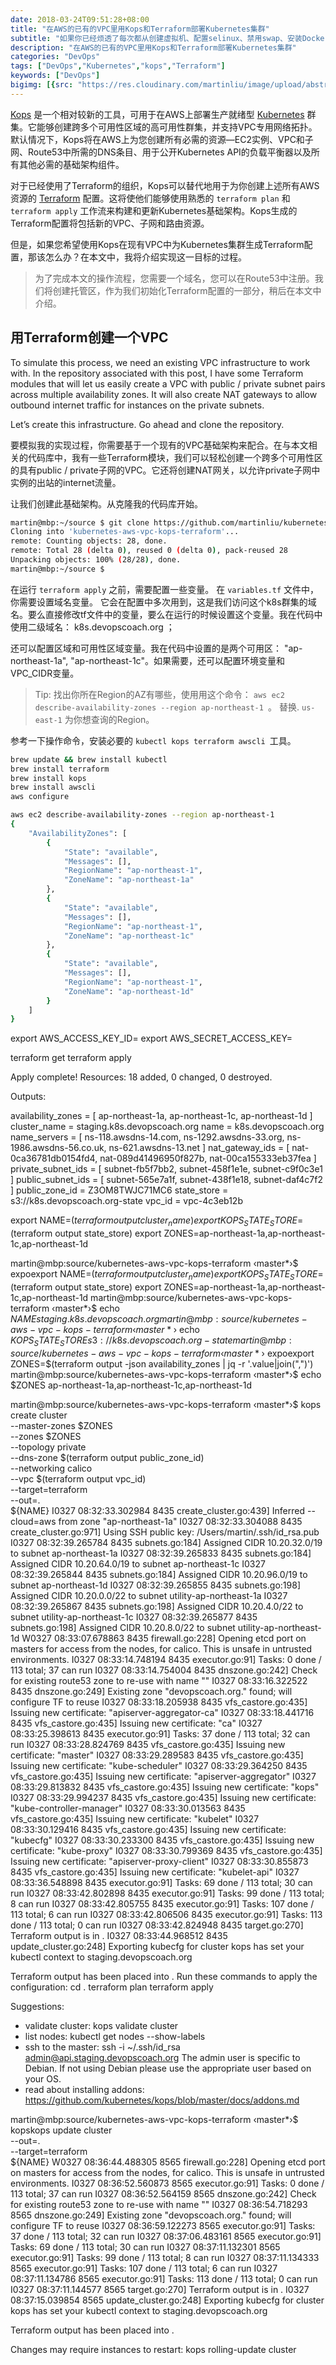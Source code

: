 ```yaml
---
date: 2018-03-24T09:51:28+08:00
title: "在AWS的已有的VPC里用Kops和Terraform部署Kubernetes集群"
subtitle: "如果你已经烦透了每次都从创建虚拟机、配置selinux、禁用swap、安装Docker开始装K8s，那么你需要看看本文"
description: "在AWS的已有的VPC里用Kops和Terraform部署Kubernetes集群"
categories: "DevOps"
tags: ["DevOps","Kubernetes","kops","Terraform"]
keywords: ["DevOps"]
bigimg: [{src: "https://res.cloudinary.com/martinliu/image/upload/abstract-1.jpg", desc: "DevOps"}]
---
```


[Kops](https://github.com/kubernetes/kops) 是一个相对较新的工具，可用于在AWS上部署生产就绪型 [Kubernetes](https://kubernetes.io/) 群集。它能够创建跨多个可用性区域的高可用性群集，并支持VPC专用网络拓扑。默认情况下，Kops将在AWS上为您创建所有必需的资源—EC2实例、VPC和子网、Route53中所需的DNS条目、用于公开Kubernetes API的负载平衡器以及所有其他必需的基础架构组件。

对于已经使用了Terraform的组织，Kops可以替代地用于为你创建上述所有AWS资源的 [Terraform](https://www.terraform.io/) 配置。这将使他们能够使用熟悉的 `terraform plan` 和 `terraform apply` 工作流来构建和更新Kubernetes基础架构。Kops生成的Terraform配置将包括新的VPC、子网和路由资源。

但是，如果您希望使用Kops在现有VPC中为Kubernetes集群生成Terraform配置，那该怎么办？在本文中，我将介绍实现这一目标的过程。

> 为了完成本文的操作流程，您需要一个域名，您可以在Route53中注册。我们将创建托管区，作为我们初始化Terraform配置的一部分，稍后在本文中介绍。

## 用Terraform创建一个VPC

To simulate this process, we need an existing VPC infrastructure to work with. In the repository associated with this post, I have some Terraform modules that will let us easily create a VPC with public / private subnet pairs across multiple availability zones. It will also create NAT gateways to allow outbound internet traffic for instances on the private subnets.



Let’s create this infrastructure. Go ahead and clone the repository.

要模拟我的实现过程，你需要基于一个现有的VPC基础架构来配合。在与本文相关的代码库中，我有一些Terraform模块，我们可以轻松创建一个跨多个可用性区的具有public / private子网的VPC。它还将创建NAT网关，以允许private子网中实例的出站的internet流量。

让我们创建此基础架构。从克隆我的代码库开始。


```sh
martin@mbp:~/source $ git clone https://github.com/martinliu/kubernetes-aws-vpc-kops-terraform.git
Cloning into 'kubernetes-aws-vpc-kops-terraform'...
remote: Counting objects: 28, done.
remote: Total 28 (delta 0), reused 0 (delta 0), pack-reused 28
Unpacking objects: 100% (28/28), done.
martin@mbp:~/source $
```


在运行 `terraform apply` 之前，需要配置一些变量。 在 `variables.tf` 文件中，你需要设置域名变量。 它会在配置中多次用到，这是我们访问这个k8s群集的域名。要么直接修改tf文件中的变量，要么在运行的时候设置这个变量。我在代码中使用二级域名： k8s.devopscoach.org ；



还可以配置区域和可用性区域变量。我在代码中设置的是两个可用区： "ap-northeast-1a", "ap-northeast-1c"。如果需要，还可以配置环境变量和VPC_CIDR变量。


> Tip: 找出你所在Region的AZ有哪些，使用用这个命令： `aws ec2 describe-availability-zones --region ap-northeast-1 `。 替换. `us-east-1` 为你想查询的Region。

参考一下操作命令，安装必要的 `kubectl kops terraform awscli `工具。

```sh
brew update && brew install kubectl
brew install terraform
brew install kops
brew install awscli
aws configure

aws ec2 describe-availability-zones --region ap-northeast-1
{
    "AvailabilityZones": [
        {
            "State": "available",
            "Messages": [],
            "RegionName": "ap-northeast-1",
            "ZoneName": "ap-northeast-1a"
        },
        {
            "State": "available",
            "Messages": [],
            "RegionName": "ap-northeast-1",
            "ZoneName": "ap-northeast-1c"
        },
        {
            "State": "available",
            "Messages": [],
            "RegionName": "ap-northeast-1",
            "ZoneName": "ap-northeast-1d"
        }
    ]
}
```

export AWS_ACCESS_KEY_ID=<access key>
export AWS_SECRET_ACCESS_KEY=<secret key>

terraform get
terraform apply


Apply complete! Resources: 18 added, 0 changed, 0 destroyed.

Outputs:

availability_zones = [
    ap-northeast-1a,
    ap-northeast-1c,
    ap-northeast-1d
]
cluster_name = staging.k8s.devopscoach.org
name = k8s.devopscoach.org
name_servers = [
    ns-118.awsdns-14.com,
    ns-1292.awsdns-33.org,
    ns-1986.awsdns-56.co.uk,
    ns-621.awsdns-13.net
]
nat_gateway_ids = [
    nat-0ca36781db0154fd4,
    nat-089d41496950f827b,
    nat-00ca155333eb37fea
]
private_subnet_ids = [
    subnet-fb5f7bb2,
    subnet-458f1e1e,
    subnet-c9f0c3e1
]
public_subnet_ids = [
    subnet-565e7a1f,
    subnet-438f1e18,
    subnet-daf4c7f2
]
public_zone_id = Z3OM8TWJC71MC6
state_store = s3://k8s.devopscoach.org-state
vpc_id = vpc-4c3eb12b



export NAME=$(terraform output cluster_name)
export KOPS_STATE_STORE=$(terraform output state_store)
export ZONES=ap-northeast-1a,ap-northeast-1c,ap-northeast-1d



martin@mbp:source/kubernetes-aws-vpc-kops-terraform ‹master*›$ expoexport NAME=$(terraform output cluster_name)
export KOPS_STATE_STORE=$(terraform output state_store)
export ZONES=ap-northeast-1a,ap-northeast-1c,ap-northeast-1d
martin@mbp:source/kubernetes-aws-vpc-kops-terraform ‹master*›$ echo $NAME
staging.k8s.devopscoach.org
martin@mbp:source/kubernetes-aws-vpc-kops-terraform ‹master*›$  echo $KOPS_STATE_STORE
s3://k8s.devopscoach.org-state
martin@mbp:source/kubernetes-aws-vpc-kops-terraform ‹master*›$ expoexport ZONES=$(terraform output -json availability_zones | jq -r '.value|join(",")')
martin@mbp:source/kubernetes-aws-vpc-kops-terraform ‹master*›$ echo $ZONES
ap-northeast-1a,ap-northeast-1c,ap-northeast-1d




martin@mbp:source/kubernetes-aws-vpc-kops-terraform ‹master*›$ kops create cluster \
    --master-zones $ZONES \
    --zones $ZONES \
    --topology private \
    --dns-zone $(terraform output public_zone_id) \
    --networking calico \
    --vpc $(terraform output vpc_id) \
    --target=terraform \
    --out=. \
    ${NAME}
I0327 08:32:33.302984    8435 create_cluster.go:439] Inferred --cloud=aws from zone "ap-northeast-1a"
I0327 08:32:33.304088    8435 create_cluster.go:971] Using SSH public key: /Users/martin/.ssh/id_rsa.pub
I0327 08:32:39.265784    8435 subnets.go:184] Assigned CIDR 10.20.32.0/19 to subnet ap-northeast-1a
I0327 08:32:39.265833    8435 subnets.go:184] Assigned CIDR 10.20.64.0/19 to subnet ap-northeast-1c
I0327 08:32:39.265844    8435 subnets.go:184] Assigned CIDR 10.20.96.0/19 to subnet ap-northeast-1d
I0327 08:32:39.265855    8435 subnets.go:198] Assigned CIDR 10.20.0.0/22 to subnet utility-ap-northeast-1a
I0327 08:32:39.265867    8435 subnets.go:198] Assigned CIDR 10.20.4.0/22 to subnet utility-ap-northeast-1c
I0327 08:32:39.265877    8435 subnets.go:198] Assigned CIDR 10.20.8.0/22 to subnet utility-ap-northeast-1d
W0327 08:33:07.678863    8435 firewall.go:228] Opening etcd port on masters for access from the nodes, for calico.  This is unsafe in untrusted environments.
I0327 08:33:14.748194    8435 executor.go:91] Tasks: 0 done / 113 total; 37 can run
I0327 08:33:14.754004    8435 dnszone.go:242] Check for existing route53 zone to re-use with name ""
I0327 08:33:16.322522    8435 dnszone.go:249] Existing zone "devopscoach.org." found; will configure TF to reuse
I0327 08:33:18.205938    8435 vfs_castore.go:435] Issuing new certificate: "apiserver-aggregator-ca"
I0327 08:33:18.441716    8435 vfs_castore.go:435] Issuing new certificate: "ca"
I0327 08:33:25.398613    8435 executor.go:91] Tasks: 37 done / 113 total; 32 can run
I0327 08:33:28.824769    8435 vfs_castore.go:435] Issuing new certificate: "master"
I0327 08:33:29.289583    8435 vfs_castore.go:435] Issuing new certificate: "kube-scheduler"
I0327 08:33:29.364250    8435 vfs_castore.go:435] Issuing new certificate: "apiserver-aggregator"
I0327 08:33:29.813832    8435 vfs_castore.go:435] Issuing new certificate: "kops"
I0327 08:33:29.994237    8435 vfs_castore.go:435] Issuing new certificate: "kube-controller-manager"
I0327 08:33:30.013563    8435 vfs_castore.go:435] Issuing new certificate: "kubelet"
I0327 08:33:30.129416    8435 vfs_castore.go:435] Issuing new certificate: "kubecfg"
I0327 08:33:30.233300    8435 vfs_castore.go:435] Issuing new certificate: "kube-proxy"
I0327 08:33:30.799369    8435 vfs_castore.go:435] Issuing new certificate: "apiserver-proxy-client"
I0327 08:33:30.855873    8435 vfs_castore.go:435] Issuing new certificate: "kubelet-api"
I0327 08:33:36.548898    8435 executor.go:91] Tasks: 69 done / 113 total; 30 can run
I0327 08:33:42.802898    8435 executor.go:91] Tasks: 99 done / 113 total; 8 can run
I0327 08:33:42.805755    8435 executor.go:91] Tasks: 107 done / 113 total; 6 can run
I0327 08:33:42.806506    8435 executor.go:91] Tasks: 113 done / 113 total; 0 can run
I0327 08:33:42.824948    8435 target.go:270] Terraform output is in .
I0327 08:33:44.968512    8435 update_cluster.go:248] Exporting kubecfg for cluster
kops has set your kubectl context to staging.devopscoach.org

Terraform output has been placed into .
Run these commands to apply the configuration:
   cd .
   terraform plan
   terraform apply

Suggestions:
 * validate cluster: kops validate cluster
 * list nodes: kubectl get nodes --show-labels
 * ssh to the master: ssh -i ~/.ssh/id_rsa admin@api.staging.devopscoach.org
The admin user is specific to Debian. If not using Debian please use the appropriate user based on your OS.
 * read about installing addons: https://github.com/kubernetes/kops/blob/master/docs/addons.md

 
 martin@mbp:source/kubernetes-aws-vpc-kops-terraform ‹master*›$ kopskops update cluster \
  --out=. \
  --target=terraform \
  ${NAME}
W0327 08:36:44.488305    8565 firewall.go:228] Opening etcd port on masters for access from the nodes, for calico.  This is unsafe in untrusted environments.
I0327 08:36:52.560873    8565 executor.go:91] Tasks: 0 done / 113 total; 37 can run
I0327 08:36:52.564159    8565 dnszone.go:242] Check for existing route53 zone to re-use with name ""
I0327 08:36:54.718293    8565 dnszone.go:249] Existing zone "devopscoach.org." found; will configure TF to reuse
I0327 08:36:59.122273    8565 executor.go:91] Tasks: 37 done / 113 total; 32 can run
I0327 08:37:06.483161    8565 executor.go:91] Tasks: 69 done / 113 total; 30 can run
I0327 08:37:11.132301    8565 executor.go:91] Tasks: 99 done / 113 total; 8 can run
I0327 08:37:11.134333    8565 executor.go:91] Tasks: 107 done / 113 total; 6 can run
I0327 08:37:11.134786    8565 executor.go:91] Tasks: 113 done / 113 total; 0 can run
I0327 08:37:11.144577    8565 target.go:270] Terraform output is in .
I0327 08:37:15.039854    8565 update_cluster.go:248] Exporting kubecfg for cluster
kops has set your kubectl context to staging.devopscoach.org

Terraform output has been placed into .

Changes may require instances to restart: kops rolling-update cluster

